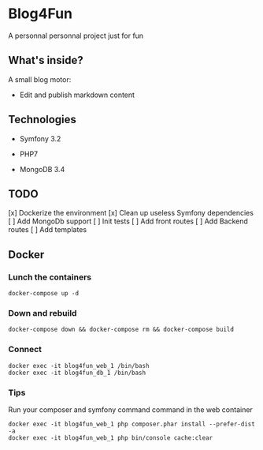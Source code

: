 Blog4Fun
========================

A personnal personnal project just for fun

What's inside?
--------------

A small blog motor:

  * Edit and publish markdown content



Technologies
--------------

* Symfony 3.2

* PHP7

* MongoDB 3.4



TODO
--------------

[x] Dockerize the environment
[x] Clean up useless Symfony dependencies
[ ] Add MongoDb support
[ ] Init tests
[ ] Add front routes
[ ] Add Backend routes
[ ] Add templates



Docker
--------------

### Lunch the containers
    docker-compose up -d

### Down and rebuild
    docker-compose down && docker-compose rm && docker-compose build

### Connect
    docker exec -it blog4fun_web_1 /bin/bash
    docker exec -it blog4fun_db_1 /bin/bash

### Tips
Run your composer and symfony command command in the web container


    docker exec -it blog4fun_web_1 php composer.phar install --prefer-dist -a
    docker exec -it blog4fun_web_1 php bin/console cache:clear
